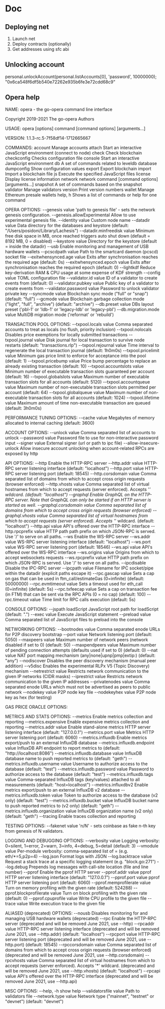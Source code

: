# Doc

## Deploying net

1. Launch net
2. Deploy contracts (optionally)
3. Get addresses using sfc abi

## Unlocking account

personal.unlockAccount(personal.listAccounts[0], 'password', 10000000);
"0x6ca548f6df5b540e72262e935b6fe3e72cdd68c9"

## Opera help

NAME:
   opera - the go-opera command line interface

   Copyright 2019-2021 The go-opera Authors

USAGE:
   opera [options] command [command options] [arguments...]

VERSION:
   1.1.3-rc.5-7f58df14-1712665667

COMMANDS:
   account                            Manage accounts
   attach                             Start an interactive JavaScript environment (connect to node)
   check                              Check blockchain
   checkconfig                        Checks configuration file
   console                            Start an interactive JavaScript environment
   db                                 A set of commands related to leveldb database
   dumpconfig                         Show configuration values
   export                             Export blockchain
   import                             Import a blockchain file
   js                                 Execute the specified JavaScript files
   license                            Display license information
   network                            network command [command options] [arguments...]
   snapshot                           A set of commands based on the snapshot
   validator                          Manage validators
   version                            Print version numbers
   wallet                             Manage Ethereum presale wallets
   help, h                            Shows a list of commands or help for one command

OPERA OPTIONS:
  --genesis value                     'path to genesis file' - sets the network genesis configuration.
  --genesis.allowExperimental         Allow to use experimental genesis file.
  --identity value                    Custom node name
  --datadir value                     Data directory for the databases and keystore (default: "/Users/posidoni/Library/Lachesis")
  --datadir.minfreedisk value         Minimum free disk space in MB, once reached triggers auto shut down (default = 8192 MB, 0 = disabled)
  --keystore value                    Directory for the keystore (default = inside the datadir)
  --usb                               Enable monitoring and management of USB hardware wallets
  --pcscdpath value                   Path to the smartcard daemon (pcscd) socket file
  --exitwhensynced.age value          Exits after synchronisation reaches the required age (default: 0s)
  --exitwhensynced.epoch value        Exits after synchronisation reaches the required epoch (default: 0)
  --lightkdf                          Reduce key-derivation RAM & CPU usage at some expense of KDF strength
  --config value                      TOML configuration file
  --validator.id value                ID of a validator to create events from (default: 0)
  --validator.pubkey value            Public key of a validator to create events from
  --validator.password value          Password to unlock validator private key
  --syncmode value                    Blockchain sync mode ("full" or "snap") (default: "full")
  --gcmode value                      Blockchain garbage collection mode ("light", "full", "archive") (default: "archive")
  --db.preset value                   DBs layout preset ('pbl-1' or 'ldb-1' or 'legacy-ldb' or 'legacy-pbl')
  --db.migration.mode value           MultiDB migration mode ('reformat' or 'rebuild')

TRANSACTION POOL OPTIONS:
  --txpool.locals value               Comma separated accounts to treat as locals (no flush, priority inclusion)
  --txpool.nolocals                   Disables price exemptions for locally submitted transactions
  --txpool.journal value              Disk journal for local transaction to survive node restarts (default: "transactions.rlp")
  --txpool.rejournal value            Time interval to regenerate the local transaction journal (default: 1h0m0s)
  --txpool.pricelimit value           Minimum gas price limit to enforce for acceptance into the pool (default: 1)
  --txpool.pricebump value            Price bump percentage to replace an already existing transaction (default: 10)
  --txpool.accountslots value         Minimum number of executable transaction slots guaranteed per account (default: 16)
  --txpool.globalslots value          Maximum number of executable transaction slots for all accounts (default: 5120)
  --txpool.accountqueue value         Maximum number of non-executable transaction slots permitted per account (default: 64)
  --txpool.globalqueue value          Maximum number of non-executable transaction slots for all accounts (default: 1024)
  --txpool.lifetime value             Maximum amount of time non-executable transaction are queued (default: 3h0m0s)

PERFORMANCE TUNING OPTIONS:
  --cache value                       Megabytes of memory allocated to internal caching (default: 3600)

ACCOUNT OPTIONS:
  --unlock value                      Comma separated list of accounts to unlock
  --password value                    Password file to use for non-interactive password input
  --signer value                      External signer (url or path to ipc file)
  --allow-insecure-unlock             Allow insecure account unlocking when account-related RPCs are exposed by http

API OPTIONS:
  --http                              Enable the HTTP-RPC server
  --http.addr value                   HTTP-RPC server listening interface (default: "localhost")
  --http.port value                   HTTP-RPC server listening port (default: 18545)
  --http.corsdomain value             Comma separated list of domains from which to accept cross origin requests (browser enforced)
  --http.vhosts value                 Comma separated list of virtual hostnames from which to accept requests (server enforced). Accepts '*' wildcard. (default: "localhost")
  --graphql                           Enable GraphQL on the HTTP-RPC server. Note that GraphQL can only be started if an HTTP server is started as well.
  --graphql.corsdomain value          Comma separated list of domains from which to accept cross origin requests (browser enforced)
  --graphql.vhosts value              Comma separated list of virtual hostnames from which to accept requests (server enforced). Accepts '*' wildcard. (default: "localhost")
  --http.api value                    API's offered over the HTTP-RPC interface
  --http.rpcprefix value              HTTP path path prefix on which JSON-RPC is served. Use '/' to serve on all paths.
  --ws                                Enable the WS-RPC server
  --ws.addr value                     WS-RPC server listening interface (default: "localhost")
  --ws.port value                     WS-RPC server listening port (default: 18546)
  --ws.api value                      API's offered over the WS-RPC interface
  --ws.origins value                  Origins from which to accept websockets requests
  --ws.rpcprefix value                HTTP path prefix on which JSON-RPC is served. Use '/' to serve on all paths.
  --ipcdisable                        Disable the IPC-RPC server
  --ipcpath value                     Filename for IPC socket/pipe within the datadir (explicit paths escape it)
  --rpc.gascap value                  Sets a cap on gas that can be used in ftm_call/estimateGas (0=infinite) (default: 50000000)
  --rpc.evmtimeout value              Sets a timeout used for eth_call (0=infinite) (default: 5s)
  --rpc.txfeecap value                Sets a cap on transaction fee (in FTM) that can be sent via the RPC APIs (0 = no cap) (default: 100)
  --rpc.timeout value                 Time limit for RPC calls execution (default: 5s)

CONSOLE OPTIONS:
  --jspath loadScript                 JavaScript root path for loadScript (default: ".")
  --exec value                        Execute JavaScript statement
  --preload value                     Comma separated list of JavaScript files to preload into the console

NETWORKING OPTIONS:
  --bootnodes value                   Comma separated enode URLs for P2P discovery bootstrap
  --port value                        Network listening port (default: 5050)
  --maxpeers value                    Maximum number of network peers (network disabled if set to 0) (default: 50)
  --maxpendpeers value                Maximum number of pending connection attempts (defaults used if set to 0) (default: 0)
  --nat value                         NAT port mapping mechanism (any|none|upnp|pmp|extip:<IP>) (default: "any")
  --nodiscover                        Disables the peer discovery mechanism (manual peer addition)
  --v5disc                            Enables the experimental RLPx V5 (Topic Discovery) mechanism
  --netrestrict value                 Restricts network communication to the given IP networks (CIDR masks)
  --iprestrict value                  Restricts network communication to the given IP addresses
  --privatenodes value                Comma separated enode URLs which must not be advertised as peers to public network
  --nodekey value                     P2P node key file
  --nodekeyhex value                  P2P node key as hex (for testing)

GAS PRICE ORACLE OPTIONS:

METRICS AND STATS OPTIONS:
  --metrics                              Enable metrics collection and reporting
  --metrics.expensive                    Enable expensive metrics collection and reporting
  --metrics.addr value                   Enable stand-alone metrics HTTP server listening interface (default: "127.0.0.1")
  --metrics.port value                   Metrics HTTP server listening port (default: 6060)
  --metrics.influxdb                     Enable metrics export/push to an external InfluxDB database
  --metrics.influxdb.endpoint value      InfluxDB API endpoint to report metrics to (default: "http://localhost:8086")
  --metrics.influxdb.database value      InfluxDB database name to push reported metrics to (default: "geth")
  --metrics.influxdb.username value      Username to authorize access to the database (default: "test")
  --metrics.influxdb.password value      Password to authorize access to the database (default: "test")
  --metrics.influxdb.tags value          Comma-separated InfluxDB tags (key/values) attached to all measurements (default: "host=localhost")
  --metrics.influxdbv2                   Enable metrics export/push to an external InfluxDB v2 database
  --metrics.influxdb.token value         Token to authorize access to the database (v2 only) (default: "test")
  --metrics.influxdb.bucket value        InfluxDB bucket name to push reported metrics to (v2 only) (default: "geth")
  --metrics.influxdb.organization value  InfluxDB organization name (v2 only) (default: "geth")
  --tracing                              Enable traces collection and reporting

TESTING OPTIONS:
  --fakenet value                     'n/N' - sets coinbase as fake n-th key from genesis of N validators.

LOGGING AND DEBUGGING OPTIONS:
  --verbosity value                   Logging verbosity: 0=silent, 1=error, 2=warn, 3=info, 4=debug, 5=detail (default: 3)
  --vmodule value                     Per-module verbosity: comma-separated list of <pattern>=<level> (e.g. eth/*=5,p2p=4)
  --log.json                          Format logs with JSON
  --log.backtrace value               Request a stack trace at a specific logging statement (e.g. "block.go:271")
  --log.debug                         Prepends log messages with call-site location (file and line number)
  --pprof                             Enable the pprof HTTP server
  --pprof.addr value                  pprof HTTP server listening interface (default: "127.0.0.1")
  --pprof.port value                  pprof HTTP server listening port (default: 6060)
  --pprof.memprofilerate value        Turn on memory profiling with the given rate (default: 524288)
  --pprof.blockprofilerate value      Turn on block profiling with the given rate (default: 0)
  --pprof.cpuprofile value            Write CPU profile to the given file
  --trace value                       Write execution trace to the given file

ALIASED (deprecated) OPTIONS:
  --nousb                             Disables monitoring for and managing USB hardware wallets (deprecated)
  --rpc                               Enable the HTTP-RPC server (deprecated and will be removed June 2021, use --http)
  --rpcaddr value                     HTTP-RPC server listening interface (deprecated and will be removed June 2021, use --http.addr) (default: "localhost")
  --rpcport value                     HTTP-RPC server listening port (deprecated and will be removed June 2021, use --http.port) (default: 18545)
  --rpccorsdomain value               Comma separated list of domains from which to accept cross origin requests (browser enforced) (deprecated and will be removed June 2021, use --http.corsdomain)
  --rpcvhosts value                   Comma separated list of virtual hostnames from which to accept requests (server enforced). Accepts '*' wildcard. (deprecated and will be removed June 2021, use --http.vhosts) (default: "localhost")
  --rpcapi value                      API's offered over the HTTP-RPC interface (deprecated and will be removed June 2021, use --http.api)

MISC OPTIONS:
  --help, -h                          show help
  --validatorsfile value              Path to validators file
  --network.type value                Network type ("mainnet", "testnet" or "devnet") (default: "devnet")


